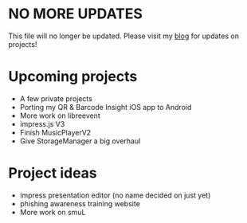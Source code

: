 # NO MORE UPDATES
This file will no longer be updated. Please visit my [blog](https://blog.janishutz.com/) for updates on projects!

# Upcoming projects
- A few private projects
- Porting my QR & Barcode Insight iOS app to Android
- More work on libreevent
- impress.js V3
- Finish MusicPlayerV2
- Give StorageManager a big overhaul


# Project ideas
- impress presentation editor (no name decided on just yet)
- phishing awareness training website
- More work on smuL
